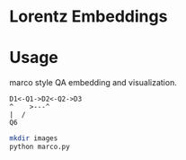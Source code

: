 Lorentz Embeddings
==================


Usage
=====

marco style QA embedding and visualization.        
```
D1<-Q1->D2<-Q2->D3
^    >---^
|  /
Q6
```

```bash
mkdir images
python marco.py
```

